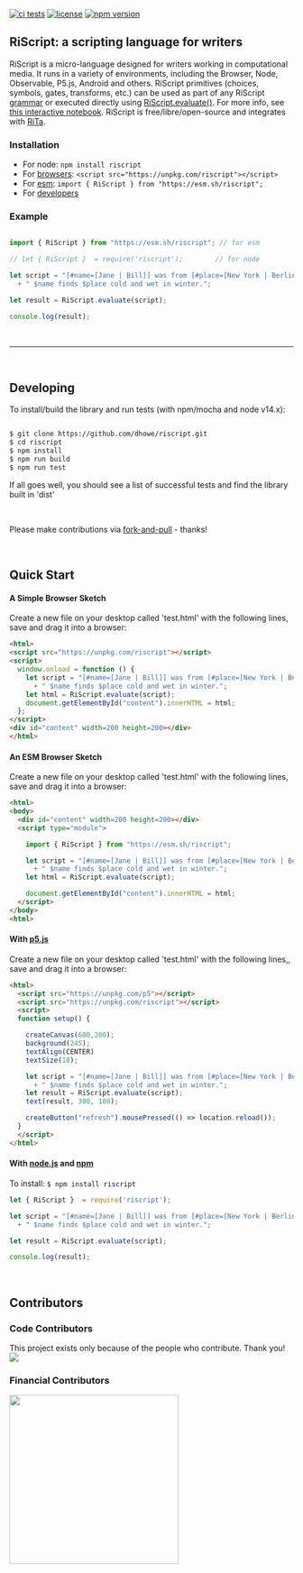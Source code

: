<a href="https://github.com/dhowe/riscript/actions"><img src="https://github.com/dhowe/riscript/actions/workflows/node.js.yml/badge.svg" alt="ci tests"></a> <a href="https://www.gnu.org/licenses/gpl-3.0.en.html"><img src="https://img.shields.io/badge/license-GPL-orange.svg" alt="license"></a> <a href="https://www.npmjs.com/package/riscript"><img src="https://img.shields.io/npm/v/riscript.svg" alt="npm version"></a>

## RiScript: a scripting language for writers

RiScript is a micro-language designed for writers working in computational media. It runs in a variety of environments, including the Browser, Node, Observable, P5.js, Android and others. RiScript primitives (choices, symbols, gates, transforms, etc.) can be used as part of any RiScript [grammar](https://rednoise.org/rita/reference/RiScript/grammar/) or executed directly using [RiScript.evaluate()](https://rednoise.org/rita/reference/RiScript/grammar/). For more info, see [this interactive notebook](https://observablehq.com/@dhowe/riscript). RiScript is free/libre/open-source and integrates with [RiTa](https://rednoise.org/rita).

### Installation

* For node: `npm install riscript`
* For [browsers](#a-simple-browser-sketch): ```<script src="https://unpkg.com/riscript"></script>```
* For [esm](#an-esm-browser-sketch): ```import { RiScript } from "https://esm.sh/riscript";```
* For [developers](#developing)


### Example

```javascript

import { RiScript } from "https://esm.sh/riscript"; // for esm

// let { RiScript }  = require('riscript');        // for node

let script = "[#name=[Jane | Bill]] was from [#place=[New York | Berlin | Shanghai]]."
  + " $name finds $place cold and wet in winter.";

let result = RiScript.evaluate(script);

console.log(result);
```

<br><hr><br>

## Developing
To install/build the library and run tests (with npm/mocha and node v14.x):
```sh

$ git clone https://github.com/dhowe/riscript.git
$ cd riscript 
$ npm install
$ npm run build 
$ npm run test

```
If all goes well, you should see a list of successful tests and find the library built in 'dist'

<br>

Please make contributions via [fork-and-pull](https://reflectoring.io/github-fork-and-pull/) - thanks!


&nbsp;

## Quick Start 

#### A Simple Browser Sketch
 
Create a new file on your desktop called 'test.html' with the following lines, save and drag it into a browser:

```html
<html>
<script src="https://unpkg.com/riscript"></script>
<script>
  window.onload = function () {
    let script = "[#name=[Jane | Bill]] was from [#place=[New York | Berlin | Shanghai]]."
      + " $name finds $place cold and wet in winter.";
    let html = RiScript.evaluate(script);
    document.getElementById("content").innerHTML = html;
  };
</script>
<div id="content" width=200 height=200></div>
</html>
```

#### An ESM Browser Sketch
 
Create a new file on your desktop called 'test.html' with the following lines, save and drag it into a browser:

```html
<html>
<body>
  <div id="content" width=200 height=200></div>
  <script type="module">

    import { RiScript } from "https://esm.sh/riscript";

    let script = "[#name=[Jane | Bill]] was from [#place=[New York | Berlin | Shanghai]]."
      + " $name finds $place cold and wet in winter.";
    let html = RiScript.evaluate(script);

    document.getElementById("content").innerHTML = html; 
  </script>
</body>
<html>
```

#### With [p5.js](http://p5js.org/)
 
Create a new file on your desktop called 'test.html' with the following lines,, save and drag it into a browser:

```html
<html>
  <script src="https://unpkg.com/p5"></script>
  <script src="https://unpkg.com/riscript"></script>
  <script>
  function setup() {

    createCanvas(600,200);
    background(245);
    textAlign(CENTER)
    textSize(18);

    let script = "[#name=[Jane | Bill]] was from [#place=[New York | Berlin | Shanghai]]."
      + " $name finds $place cold and wet in winter.";
    let result = RiScript.evaluate(script);
    text(result, 300, 100);

    createButton("refresh").mousePressed(() => location.reload());
  }
  </script>
</html>
```

#### With [node.js](http://nodejs.org/) and [npm](https://www.npmjs.com/)
 
To install: `$ npm install riscript`

```javascript
let { RiScript }  = require('riscript');

let script = "[#name=[Jane | Bill]] was from [#place=[New York | Berlin | Shanghai]]."
  + " $name finds $place cold and wet in winter.";

let result = RiScript.evaluate(script);

console.log(result);
```

&nbsp;

## Contributors

### Code Contributors

This project exists only because of the people who contribute. Thank you!
<a href="https://github.com/dhowe/riscript/graphs/contributors"><img src="https://opencollective.com/RiTa/contributors.svg?width=890&button=false" /></a>

### Financial Contributors
<a href="https://opencollective.com/rita/donate" target="_blank">
  <img src="https://opencollective.com/rita/contribute/button@2x.png?color=blue" width=300 />
</a>

